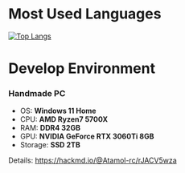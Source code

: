 # Most Used Languages
[![Top Langs](https://github-readme-stats.vercel.app/api/top-langs/?username=Atamol&layout=donut-vertical)](https://github.com/Atamol/github-readme-stats)

# Develop Environment
### Handmade PC
- OS: **Windows 11 Home**
- CPU: **AMD Ryzen7 5700X**
- RAM: **DDR4 32GB**
- GPU: **NVIDIA GeForce RTX 3060Ti 8GB**
- Storage: **SSD 2TB**

Details: https://hackmd.io/@Atamol-rc/rJACV5wza
